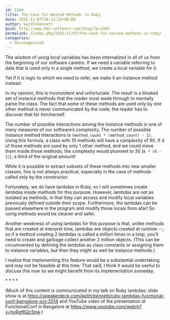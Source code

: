 ```yaml
---
id: 1344
title: The Case for Nested Methods in Ruby
date: 2015-11-07T16:13:15+00:00
author: keithrbennett
guid: http://www.bbs-software.com/blog/?p=1344
permalink: /index.php/2015/11/07/the-case-for-nested-methods-in-ruby/
categories:
  - Uncategorized
---
```

The wisdom of using local variables has been internalized in all of us 
from the beginning of our software careers. If we need a variable referring to data
that is used only in a single method, we create a local variable for it.

Yet if it is logic to which we need to refer, we make it an instance method instead.

In my opinion, this is inconsistent and unfortunate. The result is a bloated set of instance methods
that the reader must wade through to mentally parse the class. 
The fact that some of these methods are used only by one other method 
is never communicated by the code; the reader has to discover that for him/herself.

The number of possible interactions among the instance methods is one of many measures
of our software&#8217;s complexity. The number of possible instance method interactions
is `(method_count * (method_count) - 1)`. Using this formula, a class with 10 methods
will have a complexity of 90. If 4 of those methods are used by only 1 other method,
and we could move them inside those methods, the complexity would plummet 
to 30 (`6 * (6 - 1)`), a third of the original amount!

While it is possible to extract subsets of these methods into new smaller classes,
this is not always practical, especially in the case of methods called only by the constructor.

Fortunately, we do have lambdas in Ruby, so I will sometimes create lambdas inside methods
for this purpose. However, lambdas are not as isolated as methods, 
in that they can access and modify local variables previously defined outside their scope.
Furthermore, the lambdas can be passed elsewhere in the program and modify those locals 
from afar! So using methods would be cleaner and safer.

Another weakness of using lambdas for this purpose is that, unlike methods
that are created at interpret time, lambdas are objects created at runtime --; 
so if a method creating 2 lambdas is called a million times in a loop, 
you&#8217;ll need to create and garbage collect another 2 million objects. 
(This can be circumvented by defining the lambdas as class constants or assigning them
to instance variables, but then they might as well be instance methods.)

I realize that implementing this feature would be a substantial undertaking 
and may not be feasible at this time. That said, I think it would be useful to discuss
this now so we might benefit from its implementation someday.

\* \* \* \*

(Much of this content is communicated in my talk on Ruby lambdas; slide show is at <https://speakerdeck.com/keithrbennett/ruby-lambdas-functional-conf-bangalore-oct-2014> and YouTube video of the presentation at FunctionalConf in Bangalore at <https://www.youtube.com/watch?v=hyRgf6Qc5pw>.)